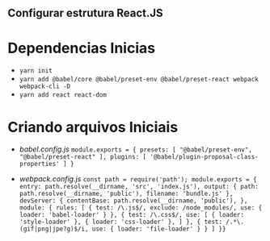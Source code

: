 ## Configurar estrutura React.JS

# Dependencias Inicias

- `yarn init`
- `yarn add @babel/core @babel/preset-env @babel/preset-react webpack webpack-cli -D`
- `yarn add react react-dom`

# Criando arquivos Iniciais

- _babel.config.js_
  `module.exports = { presets: [ "@babel/preset-env", "@babel/preset-react" ], plugins: [ '@babel/plugin-proposal-class-properties' ] }`

- _webpack.config.js_
  `const path = require('path'); module.exports = { entry: path.resolve(__dirname, 'src', 'index.js'), output: { path: path.resolve(__dirname, 'public'), filename: 'bundle.js' }, devServer: { contentBase: path.resolve(__dirname, 'public'), }, module: { rules: [ { test: /\.js$/, exclude: /node_modules/, use: { loader: 'babel-loader' } }, { test: /\.css$/, use: [ { loader: 'style-loader' }, { loader: 'css-loader' }, ] }, { test: /.*\.(gif|png|jpe?g)$/i, use: { loader: 'file-loader' } } ] }}`
